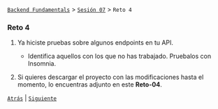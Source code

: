 [`Backend Fundamentals`](../../README.md) > [`Sesión 07`](../README.md) > `Reto 4`
	
### Reto 4

1. Ya hiciste pruebas sobre algunos endpoints en tu API. 

   - Identifica aquellos con los que no has trabajado. Pruebalos con Insomnia.

2. Si quieres descargar el proyecto con las modificaciones hasta el momento, lo encuentras adjunto en este <b>Reto-04</b>.

[`Atrás`](../Reto-03) | [`Siguiente`](../README.md)